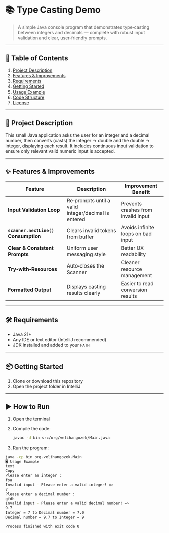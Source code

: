 # 📚 Type Casting Demo

> A simple Java console program that demonstrates type‑casting between integers and decimals — complete with robust input validation and clear, user‑friendly prompts.

---

## 📝 Table of Contents

1. [Project Description](#🚀-Project-Description)  
2. [Features & Improvements](#features--improvements)  
3. [Requirements](#requirements)  
4. [Getting Started](#getting-started)  
5. [Usage Example](#usage-example)  
6. [Code Structure](#code-structure)  
7. [License](#license)

---

## 🚀 Project Description

This small Java application asks the user for an integer and a decimal number, then converts (casts) the integer → double and the double → integer, displaying each result. It includes continuous input validation to ensure only relevant valid numeric input is accepted.

---

## ✨ Features & Improvements

| Feature | Description | Improvement Benefit |
|----------|-------------|---------------------|
| **Input Validation Loop** | Re‑prompts until a valid integer/decimal is entered | Prevents crashes from invalid input |
| **`scanner.nextLine()` Consumption** | Clears invalid tokens from buffer | Avoids infinite loops on bad input |
| **Clear & Consistent Prompts** | Uniform user messaging style | Better UX readability |
| **Try‑with‑Resources** | Auto‑closes the Scanner | Cleaner resource management |
| **Formatted Output** | Displays casting results clearly | Easier to read conversion results |

---

## 🛠 Requirements

- Java 21+  
- Any IDE or text editor (IntelliJ recommended)  
- JDK installed and added to your `PATH`

---

## 📦 Getting Started

1. Clone or download this repository  
2. Open the project folder in IntelliJ  

---

## ▶️ How to Run

1. Open the terminal
2. Compile the code:

   ```bash
   javac -d bin src/org/velihangozek/Main.java
    ```

3. Run the program:

```bash
java -cp bin org.velihangozek.Main
🖥 Usage Example
text
Copy
Please enter an integer : 
fsa
Invalid input - Please enter a valid integer! =>
7
Please enter a decimal number : 
gfdh
Invalid input - Please enter a valid decimal number! =>
9.7
Integer = 7 to Decimal number = 7.0
Decimal number = 9.7 to Integer = 9

Process finished with exit code 0
```